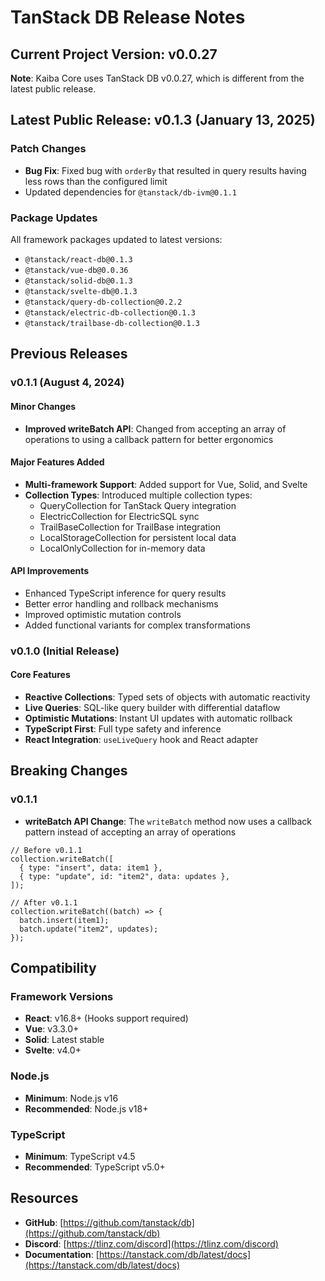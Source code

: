 # TanStack DB Release Notes

## Current Project Version: v0.0.27

**Note**: Kaiba Core uses TanStack DB v0.0.27, which is different from the latest public release.

## Latest Public Release: v0.1.3 (January 13, 2025)

### Patch Changes

- **Bug Fix**: Fixed bug with `orderBy` that resulted in query results having less rows than the configured limit
- Updated dependencies for `@tanstack/db-ivm@0.1.1`

### Package Updates

All framework packages updated to latest versions:

- `@tanstack/react-db@0.1.3`
- `@tanstack/vue-db@0.0.36`
- `@tanstack/solid-db@0.1.3`
- `@tanstack/svelte-db@0.1.3`
- `@tanstack/query-db-collection@0.2.2`
- `@tanstack/electric-db-collection@0.1.3`
- `@tanstack/trailbase-db-collection@0.1.3`

## Previous Releases

### v0.1.1 (August 4, 2024)

#### Minor Changes

- **Improved writeBatch API**: Changed from accepting an array of operations to using a callback pattern for better ergonomics

#### Major Features Added

- **Multi-framework Support**: Added support for Vue, Solid, and Svelte
- **Collection Types**: Introduced multiple collection types:
  - QueryCollection for TanStack Query integration
  - ElectricCollection for ElectricSQL sync
  - TrailBaseCollection for TrailBase integration
  - LocalStorageCollection for persistent local data
  - LocalOnlyCollection for in-memory data

#### API Improvements

- Enhanced TypeScript inference for query results
- Better error handling and rollback mechanisms
- Improved optimistic mutation controls
- Added functional variants for complex transformations

### v0.1.0 (Initial Release)

#### Core Features

- **Reactive Collections**: Typed sets of objects with automatic reactivity
- **Live Queries**: SQL-like query builder with differential dataflow
- **Optimistic Mutations**: Instant UI updates with automatic rollback
- **TypeScript First**: Full type safety and inference
- **React Integration**: `useLiveQuery` hook and React adapter

## Breaking Changes

### v0.1.1

- **writeBatch API Change**: The `writeBatch` method now uses a callback pattern instead of accepting an array of operations

```tsx
// Before v0.1.1
collection.writeBatch([
  { type: "insert", data: item1 },
  { type: "update", id: "item2", data: updates },
]);

// After v0.1.1
collection.writeBatch((batch) => {
  batch.insert(item1);
  batch.update("item2", updates);
});
```

## Compatibility

### Framework Versions

- **React**: v16.8+ (Hooks support required)
- **Vue**: v3.3.0+
- **Solid**: Latest stable
- **Svelte**: v4.0+

### Node.js

- **Minimum**: Node.js v16
- **Recommended**: Node.js v18+

### TypeScript

- **Minimum**: TypeScript v4.5
- **Recommended**: TypeScript v5.0+

## Resources

- **GitHub**: [https://github.com/tanstack/db](https://github.com/tanstack/db)
- **Discord**: [https://tlinz.com/discord](https://tlinz.com/discord)
- **Documentation**: [https://tanstack.com/db/latest/docs](https://tanstack.com/db/latest/docs)
